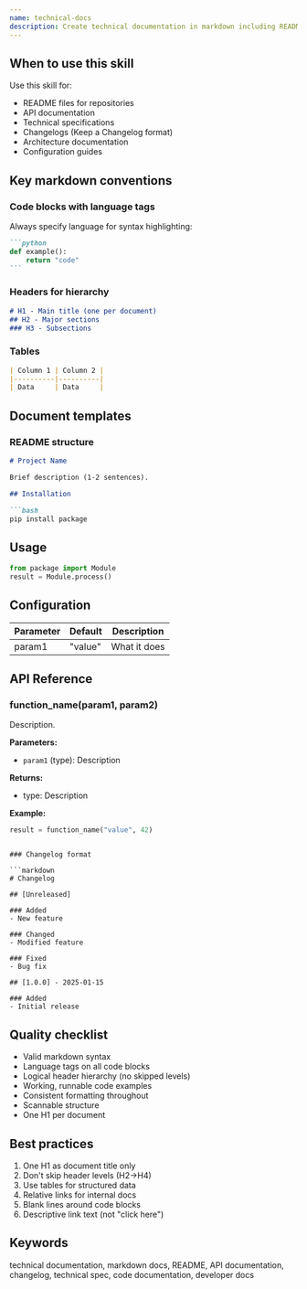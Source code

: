 ```yaml
---
name: technical-docs
description: Create technical documentation in markdown including READMEs, API docs, changelogs, and technical specifications. Uses proper syntax, code blocks with language tags, and standard conventions. Claude should use this skill when creating or maintaining technical documentation in markdown format.
---
```


## When to use this skill

Use this skill for:
- README files for repositories
- API documentation
- Technical specifications
- Changelogs (Keep a Changelog format)
- Architecture documentation
- Configuration guides

## Key markdown conventions

### Code blocks with language tags

Always specify language for syntax highlighting:

````markdown
```python
def example():
    return "code"
```
````

### Headers for hierarchy

```markdown
# H1 - Main title (one per document)
## H2 - Major sections
### H3 - Subsections
```

### Tables

```markdown
| Column 1 | Column 2 |
|----------|----------|
| Data     | Data     |
```

## Document templates

### README structure

```markdown
# Project Name

Brief description (1-2 sentences).

## Installation

```bash
pip install package
```

## Usage

```python
from package import Module
result = Module.process()
```

## Configuration

| Parameter | Default | Description |
|-----------|---------|-------------|
| param1    | "value" | What it does |

## API Reference

### function_name(param1, param2)

Description.

**Parameters:**
- `param1` (type): Description

**Returns:**
- type: Description

**Example:**
```python
result = function_name("value", 42)
```
```

### Changelog format

```markdown
# Changelog

## [Unreleased]

### Added
- New feature

### Changed
- Modified feature

### Fixed
- Bug fix

## [1.0.0] - 2025-01-15

### Added
- Initial release
```

## Quality checklist

- Valid markdown syntax
- Language tags on all code blocks
- Logical header hierarchy (no skipped levels)
- Working, runnable code examples
- Consistent formatting throughout
- Scannable structure
- One H1 per document

## Best practices

1. One H1 as document title only
2. Don't skip header levels (H2→H4)
3. Use tables for structured data
4. Relative links for internal docs
5. Blank lines around code blocks
6. Descriptive link text (not "click here")

## Keywords

technical documentation, markdown docs, README, API documentation, changelog, technical spec, code documentation, developer docs


